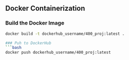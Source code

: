 ## Docker Containerization

### Build the Docker Image
```bash
docker build -t dockerhub_username/400_proj:latest .

### Puh to DockerHub
```bash
docker push dockerhub_username/400_proj:latest